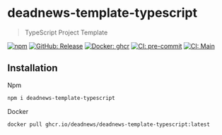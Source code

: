 # deadnews-template-typescript

> TypeScript Project Template

[![npm](https://img.shields.io/npm/v/deadnews-template-typescript?logo=npm&logoColor=white)](https://www.npmjs.com/package/deadnews-template-typescript)
[![GitHub: Release](https://img.shields.io/github/v/release/deadnews/deadnews-template-typescript?logo=github&logoColor=white)](https://github.com/deadnews/deadnews-template-typescript/releases/latest)
[![Docker: ghcr](https://img.shields.io/badge/docker-gray.svg?logo=docker&logoColor=white)](https://github.com/deadnews/deadnews-template-typescript/pkgs/container/deadnews-template-typescript)
[![CI: pre-commit](https://results.pre-commit.ci/badge/github/DeadNews/deadnews-template-typescript/main.svg)](https://results.pre-commit.ci/latest/github/DeadNews/deadnews-template-typescript/main)
[![CI: Main](https://img.shields.io/github/actions/workflow/status/deadnews/deadnews-template-typescript/main.yml?branch=main&logo=github&logoColor=white&label=main)](https://github.com/deadnews/deadnews-template-typescript/actions/workflows/main.yml)

## Installation

Npm

```sh
npm i deadnews-template-typescript
```

Docker

```sh
docker pull ghcr.io/deadnews/deadnews-template-typescript:latest
```
